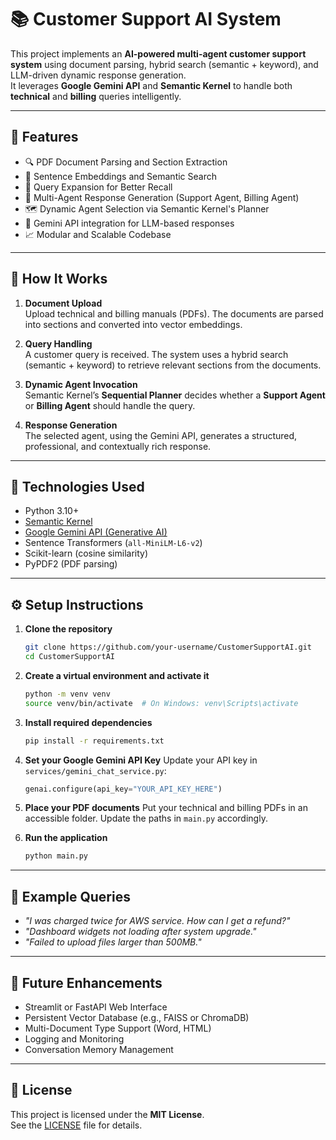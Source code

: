 # 📚 Customer Support AI System

This project implements an **AI-powered multi-agent customer support system** using document parsing, hybrid search (semantic + keyword), and LLM-driven dynamic response generation.  
It leverages **Google Gemini API** and **Semantic Kernel** to handle both **technical** and **billing** queries intelligently.

---

## 🚀 Features
- 🔍 PDF Document Parsing and Section Extraction
- 🧠 Sentence Embeddings and Semantic Search
- 🔄 Query Expansion for Better Recall
- 🤖 Multi-Agent Response Generation (Support Agent, Billing Agent)
- 🗺️ Dynamic Agent Selection via Semantic Kernel's Planner
- 🧠 Gemini API integration for LLM-based responses
- 📈 Modular and Scalable Codebase

---

## 📄 How It Works
1. **Document Upload**  
   Upload technical and billing manuals (PDFs). The documents are parsed into sections and converted into vector embeddings.

2. **Query Handling**  
   A customer query is received. The system uses a hybrid search (semantic + keyword) to retrieve relevant sections from the documents.

3. **Dynamic Agent Invocation**  
   Semantic Kernel’s **Sequential Planner** decides whether a **Support Agent** or **Billing Agent** should handle the query.

4. **Response Generation**  
   The selected agent, using the Gemini API, generates a structured, professional, and contextually rich response.

---

## 🧩 Technologies Used
- Python 3.10+
- [Semantic Kernel](https://github.com/microsoft/semantic-kernel)
- [Google Gemini API (Generative AI)](https://ai.google.dev/)
- Sentence Transformers (`all-MiniLM-L6-v2`)
- Scikit-learn (cosine similarity)
- PyPDF2 (PDF parsing)

---

## ⚙️ Setup Instructions

1. **Clone the repository**
   ```bash
   git clone https://github.com/your-username/CustomerSupportAI.git
   cd CustomerSupportAI
   ```

2. **Create a virtual environment and activate it**
   ```bash
   python -m venv venv
   source venv/bin/activate  # On Windows: venv\Scripts\activate
   ```

3. **Install required dependencies**
   ```bash
   pip install -r requirements.txt
   ```

4. **Set your Google Gemini API Key**
   Update your API key in `services/gemini_chat_service.py`:
   ```python
   genai.configure(api_key="YOUR_API_KEY_HERE")
   ```

5. **Place your PDF documents**
   Put your technical and billing PDFs in an accessible folder. Update the paths in `main.py` accordingly.

6. **Run the application**
   ```bash
   python main.py
   ```

---

## 📝 Example Queries
- _"I was charged twice for AWS service. How can I get a refund?"_
- _"Dashboard widgets not loading after system upgrade."_
- _"Failed to upload files larger than 500MB."_

---

## 📌 Future Enhancements
- Streamlit or FastAPI Web Interface
- Persistent Vector Database (e.g., FAISS or ChromaDB)
- Multi-Document Type Support (Word, HTML)
- Logging and Monitoring
- Conversation Memory Management

---

## 📜 License
This project is licensed under the **MIT License**.  
See the [LICENSE](LICENSE) file for details.

